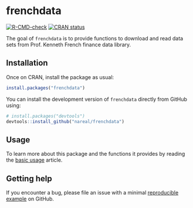 
# frenchdata

<!-- badges: start -->
[![R-CMD-check](https://github.com/nareal/frenchdata/workflows/R-CMD-check/badge.svg)](https://github.com/nareal/frenchdata/actions)
[![CRAN status](https://www.r-pkg.org/badges/version/frenchdata)](https://CRAN.R-project.org/package=frenchdata)
<!-- badges: end -->

The goal of `frenchdata` is to provide functions to download and read data sets from Prof. Kenneth French finance data library. 

## Installation

Once on CRAN, install the package as usual:
``` r
install.packages("frenchdata")
```

You can install the development version of `frenchdata` directly from GitHub using:
``` r
# install.packages("devtools")
devtools::install_github("nareal/frenchdata")
```

## Usage

To learn more about this package and the functions it provides by reading the [basic usage](articles/basic_usage.html) article. 

## Getting help

If you encounter a bug, please file an issue with a minimal [reproducible](http://adv-r.had.co.nz/Reproducibility.html) [example](https://reprex.tidyverse.org) on GitHub. 
